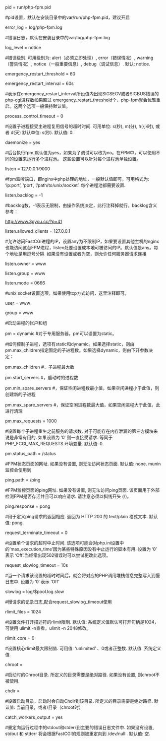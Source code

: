pid = run/php-fpm.pid

\#pid设置，默认在安装目录中的var/run/php-fpm.pid，建议开启

error\_log = log/php-fpm.log

\#错误日志，默认在安装目录中的var/log/php-fpm.log

log\_level = notice

\#错误级别. 可用级别为: alert（必须立即处理）, error（错误情况）, warning（警告情况）, notice（一般重要信息）, debug（调试信息）. 默认: notice.

emergency\_restart\_threshold = 60

emergency\_restart\_interval = 60s

\#表示在emergency\_restart\_interval所设值内出现SIGSEGV或者SIGBUS错误的php-cgi进程数如果超过 emergency\_restart\_threshold个，php-fpm就会优雅重启。这两个选项一般保持默认值。

process\_control\_timeout = 0

\#设置子进程接受主进程复用信号的超时时间. 可用单位: s\(秒\), m\(分\), h\(小时\), 或者 d\(天\) 默认单位: s\(秒\). 默认值: 0.

daemonize = yes

\#后台执行fpm,默认值为yes，如果为了调试可以改为no。在FPM中，可以使用不同的设置来运行多个进程池。 这些设置可以针对每个进程池单独设置。

listen = 127.0.0.1:9000

\#fpm监听端口，即nginx中php处理的地址，一般默认值即可。可用格式为: ‘ip:port’, ‘port’, ‘/path/to/unix/socket’. 每个进程池都需要设置.

listen.backlog = -1

\#backlog数，-1表示无限制，由操作系统决定，此行注释掉就行。backlog含义参考：

http://www.3gyou.cc/?p=41

listen.allowed\_clients = 127.0.0.1

\#允许访问FastCGI进程的IP，设置any为不限制IP，如果要设置其他主机的nginx也能访问这台FPM进程，listen处要设置成本地可被访问的IP。默认值是any。每个地址是用逗号分隔. 如果没有设置或者为空，则允许任何服务器请求连接

listen.owner = www

listen.group = www

listen.mode = 0666

\#unix socket设置选项，如果使用tcp方式访问，这里注释即可。

user = www

group = www

\#启动进程的帐户和组

pm = dynamic \#对于专用服务器，pm可以设置为static。

\#如何控制子进程，选项有static和dynamic。如果选择static，则由pm.max\_children指定固定的子进程数。如果选择dynamic，则由下开参数决定：

pm.max\_children \#，子进程最大数

pm.start\_servers \#，启动时的进程数

pm.min\_spare\_servers \#，保证空闲进程数最小值，如果空闲进程小于此值，则创建新的子进程

pm.max\_spare\_servers \#，保证空闲进程数最大值，如果空闲进程大于此值，此进行清理

pm.max\_requests = 1000

\#设置每个子进程重生之前服务的请求数. 对于可能存在内存泄漏的第三方模块来说是非常有用的. 如果设置为 ’0′ 则一直接受请求. 等同于 PHP\_FCGI\_MAX\_REQUESTS 环境变量. 默认值: 0.

pm.status\_path = /status

\#FPM状态页面的网址. 如果没有设置, 则无法访问状态页面. 默认值: none. munin监控会使用到

ping.path = /ping

\#FPM监控页面的ping网址. 如果没有设置, 则无法访问ping页面. 该页面用于外部检测FPM是否存活并且可以响应请求. 请注意必须以斜线开头 \(/\)。

ping.response = pong

\#用于定义ping请求的返回相应. 返回为 HTTP 200 的 text/plain 格式文本. 默认值: pong.

request\_terminate\_timeout = 0

\#设置单个请求的超时中止时间. 该选项可能会对php.ini设置中的’max\_execution\_time’因为某些特殊原因没有中止运行的脚本有用. 设置为 ’0′ 表示 ‘Off’.当经常出现502错误时可以尝试更改此选项。

request\_slowlog\_timeout = 10s

\#当一个请求该设置的超时时间后，就会将对应的PHP调用堆栈信息完整写入到慢日志中. 设置为 ’0′ 表示 ‘Off’

slowlog = log/$pool.log.slow

\#慢请求的记录日志,配合request\_slowlog\_timeout使用

rlimit\_files = 1024

\#设置文件打开描述符的rlimit限制. 默认值: 系统定义值默认可打开句柄是1024，可使用 ulimit -n查看，ulimit -n 2048修改。

rlimit\_core = 0

\#设置核心rlimit最大限制值. 可用值: ‘unlimited’ 、0或者正整数. 默认值: 系统定义值.

chroot =

\#启动时的Chroot目录. 所定义的目录需要是绝对路径. 如果没有设置, 则chroot不被使用.

chdir =

\#设置启动目录，启动时会自动Chdir到该目录. 所定义的目录需要是绝对路径. 默认值: 当前目录，或者/目录（chroot时）

catch\_workers\_output = yes

\#重定向运行过程中的stdout和stderr到主要的错误日志文件中. 如果没有设置, stdout 和 stderr 将会根据FastCGI的规则被重定向到 /dev/null . 默认值: 空.

